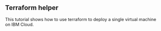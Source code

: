 ## Terraform helper

This tutorial shows how to use terraform to deploy a single virtual machine on IBM Cloud. 
